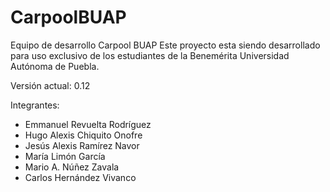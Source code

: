 # CarpoolBUAP
Equipo de desarrollo Carpool BUAP
Este proyecto esta siendo desarrollado para uso exclusivo de los estudiantes de la Benemérita Universidad Autónoma de Puebla.

Versión actual: 0.12

Integrantes:
  - Emmanuel Revuelta Rodríguez
  - Hugo Alexis Chiquito Onofre
  - Jesús Alexis Ramírez Navor
  - María Limón García
  - Mario A. Núñez Zavala
  - Carlos Hernández Vivanco
